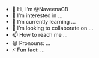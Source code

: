 - 👋 Hi, I’m @NaveenaCB
- 👀 I’m interested in ...
- 🌱 I’m currently learning ...
- 💞️ I’m looking to collaborate on ...
- 📫 How to reach me ...
- 😄 Pronouns: ...
- ⚡ Fun fact: ...

<!---
NaveenaCB/NaveenaCB is a ✨ special ✨ repository because its `README.md` (this file) appears on your GitHub profile.
You can click the Preview link to take a look at your changes.
--->

